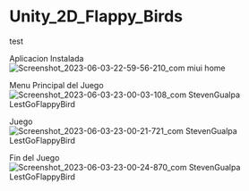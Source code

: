 # Unity_2D_Flappy_Birds
test

Aplicacion Instalada
![Screenshot_2023-06-03-22-59-56-210_com miui home](https://github.com/StevenGualpa/Unity_2D_Flappy_Birds/assets/68717276/f12f0d4e-cecf-4f2e-95d1-bfbd80653fe7)


Menu Principal del Juego
![Screenshot_2023-06-03-23-00-03-108_com StevenGualpa LestGoFlappyBird](https://github.com/StevenGualpa/Unity_2D_Flappy_Birds/assets/68717276/8fa869de-6458-4436-80e1-565e3fca816f)

Juego
![Screenshot_2023-06-03-23-00-21-721_com StevenGualpa LestGoFlappyBird](https://github.com/StevenGualpa/Unity_2D_Flappy_Birds/assets/68717276/ad14dcf4-0ff3-4779-aa40-e5b671c15bb8)


Fin del Juego
![Screenshot_2023-06-03-23-00-24-870_com StevenGualpa LestGoFlappyBird](https://github.com/StevenGualpa/Unity_2D_Flappy_Birds/assets/68717276/3880a640-cbb4-4876-a10f-cef1491891f9)
